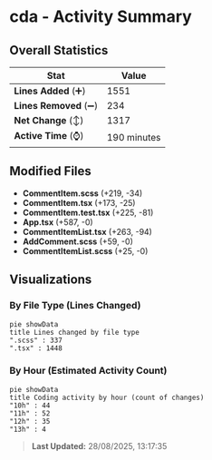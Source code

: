 # cda - Activity Summary 

## Overall Statistics

| Stat                   | Value                                                             |
| ---------------------- | ----------------------------------------------------------------- |
| **Lines Added** (➕)   | 1551                                          |
| **Lines Removed** (➖) | 234                                        |
| **Net Change** (↕)    | 1317                |
| **Active Time** (⌚)   | 190 minutes |


## Modified Files
- **CommentItem.scss** (+219, -34)
- **CommentItem.tsx** (+173, -25)
- **CommentItem.test.tsx** (+225, -81)
- **App.tsx** (+587, -0)
- **CommentItemList.tsx** (+263, -94)
- **AddComment.scss** (+59, -0)
- **CommentItemList.scss** (+25, -0)

## Visualizations

### By File Type (Lines Changed)

```mermaid
pie showData
title Lines changed by file type
".scss" : 337
".tsx" : 1448
```

### By Hour (Estimated Activity Count)

```mermaid
pie showData
title Coding activity by hour (count of changes)
"10h" : 44
"11h" : 52
"12h" : 35
"13h" : 4
```


> **Last Updated:** 28/08/2025, 13:17:35